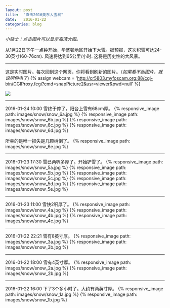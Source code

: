 ```yaml
---
layout: post
title:  "直击2016美东大雪暴"
date:   2016-01-22
categories: blog
---
```


*小贴士：点击图片可以显示高清大图。*

从1月22日下午一点钟开始，华盛顿地区开始下大雪。据预报，这次积雪可达24-30英寸(60-76cm). 
风速将达到65公里/小时. 这将是历史性的大风暴。

---------------------

这是实时图片。每次回到这个网页，你将看到刷新的图片。（*如果看不到图片，就说明停电了*)
{% assign webcam = 'http://cr5803.myfoscam.org:88/cgi-bin/CGIProxy.fcgi?cmd=snapPicture2&usr=viewer&pwd=null' %}

<div class="image">
 <a href="{{webcam}}"><img src="{{webcam}}" /></a>
</div>

-------------------

2016-01-24 10:00 雪终于停了，阳台上雪有68cm厚。
{% responsive_image path: images/snow/snow_6a.jpg %}
{% responsive_image path: images/snow/snow_6b.jpg %}
{% responsive_image path: images/snow/snow_6c.jpg %}
{% responsive_image path: images/snow/snow_6d.jpg %}

所幸的是唯一损失是几颗树倒了。
{% responsive_image path: images/snow/snow_6e.jpg %}

-------------------

2016-01-23 17:30 雪已两呎多厚了。开始铲雪了。
{% responsive_image path: images/snow/snow_5a.jpg %}
{% responsive_image path: images/snow/snow_5b.jpg %}
{% responsive_image path: images/snow/snow_5c.jpg %}
{% responsive_image path: images/snow/snow_5d.jpg %}
{% responsive_image path: images/snow/snow_5e.jpg %}

-------------------

2016-01-23 11:00 雪快2呎厚了。
{% responsive_image path: images/snow/snow_4a.jpg %}
{% responsive_image path: images/snow/snow_4b.jpg %}
{% responsive_image path: images/snow/snow_4c.jpg %}

--------------------

2016-01-22 22:21 雪有8英寸厚。
{% responsive_image path: images/snow/snow_3a.jpg %}
{% responsive_image path: images/snow/snow_3b.jpg %}

-------------------

2016-01-22 18:00 雪有4英寸厚。
{% responsive_image path: images/snow/snow_2a.jpg %}
{% responsive_image path: images/snow/snow_2b.jpg %}


--------------------

2016-01-22 16:00 下了3个多小时了。大约有两英寸厚。
{% responsive_image path: images/snow/snow_1a.jpg %}
{% responsive_image path: images/snow/snow_1b.jpg %}

